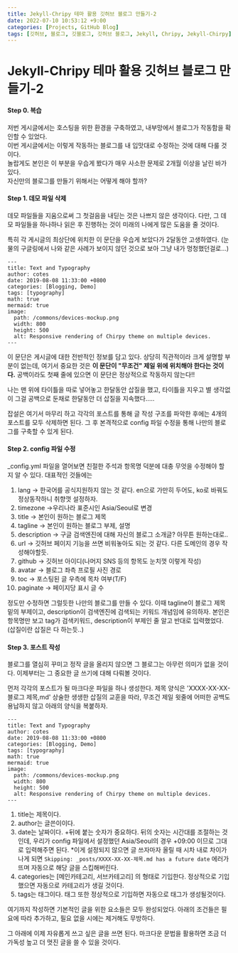 ```yaml
---
title: Jekyll-Chripy 테마 활용 깃허브 블로그 만들기-2
date: 2022-07-10 10:53:12 +9:00
categories: [Projects, GitHub Blog]
tags: [깃허브, 블로그, 깃블로그, 깃허브 블로그, Jekyll, Chripy, Jekyll-Chirpy]
---
```


<h1>Jekyll-Chripy 테마 활용 깃허브 블로그 만들기-2</h1>
<h4>Step 0. 복습</h4>
저번 게시글에서는 호스팅을 위한 환경을 구축하였고, 내부망에서 블로그가 작동함을 확인할 수 있었다. <br>
이번 게시글에서는 이렇게 작동하는 블로그를 내 입맛대로 수정하는 것에 대해 다룰 것이다.<br>
놀랍게도 본인은 이 부분을 우습게 봤다가 매우 사소한 문제로 2개월 이상을 날린 바가 있다. <br>
자신만의 블로그를 만들기 위해서는 어떻게 해야 할까?<br>

<h4>Step 1. 데모 파일 삭제</h4>
데모 파일들을 지움으로써 그 첫걸음을 내딛는 것은 나쁘지 않은 생각이다. 다만, 그 데모 파일들을 하나하나 읽은 후 진행하는 것이 미래의 나에게 많은 도움을 줄 것이다.

특히 각 게시글의 최상단에 위치한 이 문단을 우습게 보았다가 2달동안 고생하였다. (눈물의 구글링에서 나와 같은 사례가 보이지 않던 것으로 보아 그냥 내가 멍청했던걸로...)
```
---
title: Text and Typography
author: cotes
date: 2019-08-08 11:33:00 +0800
categories: [Blogging, Demo]
tags: [typography]
math: true
mermaid: true
image:
  path: /commons/devices-mockup.png
  width: 800
  height: 500
  alt: Responsive rendering of Chirpy theme on multiple devices.
---
```
이 문단은 게시글에 대한 전반적인 정보를 담고 있다. 상당히 직관적이라 크게 설명할 부분이 없는데, 여기서 중요한 것은 **이 문단이 "무조건" 제일 위에 위치해야 한다는 것이다.** 공백이라도 첫째 줄에 있으면 이 문단은 정상적으로 작동하지 않는다!!

나는 맨 위에 타이틀을 따로 넣어놓고 한달동안 삽질을 했고, 타이틀을 지우고 별 생각없이 그걸 공백으로 둔채로 한달동안 더 삽질을 지속했다.....

잡설은 여기서 마무리 하고 각각의 포스트를 통해 글 작성 구조를 파악한 후에는 4개의 포스트를 모두 삭제하면 된다.
그 후 본격적으로 config 파일 수정을 통해 나만의 블로그를 구축할 수 있게 된다.

<h4>Step 2. config 파일 수정</h4>
_config.yml 파일을 열어보면 친절한 주석과 항목명 덕분에 대충 무엇을 수정해야 할 지 알 수 있다.
대표적인 것들에는

 1. lang -> 한국어를 공식지원하지 않는 것 같다. en으로 가만히 두어도, ko로 바꿔도 정상동작하니 취향껏 설정하자.
 2. timezone ->우리나라 표준시인 Asia/Seoul로 변경
 3. title -> 본인이 원하는 블로그 제목
 4. tagline -> 본인이 원하는 블로그 부제, 설명
 5. description -> 구글 검색엔진에 대해 자신의 블로그 소개글? 아무튼 원하는대로..
 6. url -> 깃허브 페이지 기능을 쓰면 비워놓아도 되는 것 같다. 다른 도메인의 경우 작성해야할듯.
 7. github -> 깃허브 아이디(나머지 SNS 등의 항목도 눈치껏 이렇게 작성)
 8. avatar -> 블로그 좌측 프로필 사진 경로
 9. toc -> 포스팅된 글 우측에 목차 여부(T/F)
 10. paginate -> 페이지당 표시 글 수

정도만 수정하면 그럴듯한 나만의 블로그를 만들 수 있다. 이때 tagline이 블로그 제목 밑의 부제이고, description이 검색엔진에 검색되는 키워드 개념임에 유의하자.
본인은 항목명만 보고 tag가 검색키워드, description이 부제인 줄 알고 반대로 입력했었다.(삽질이란 삽질은 다 하는듯..)

<h4>Step 3. 포스트 작성</h4>
블로그를 열심히 꾸미고 정작 글을 올리지 않으면 그 블로그는 아무런 의미가 없을 것이다.
이제부터는 그 중요한 글 쓰기에 대해 다뤄볼 것이다.

먼저 각각의 포스트가 될 마크다운 파일을 하나 생성한다. 제목 양식은 'XXXX-XX-XX-블로그 제목,md'
상술한 생생한 삽질의 교훈을 따라, 무조건 제일 윗줄에 어떠한 공백도 용납하지 않고 아래의 양식을 복붙하자.
```
---
title: Text and Typography
author: cotes
date: 2019-08-08 11:33:00 +0800
categories: [Blogging, Demo]
tags: [typography]
math: true
mermaid: true
image:
  path: /commons/devices-mockup.png
  width: 800
  height: 500
  alt: Responsive rendering of Chirpy theme on multiple devices.
---
```
1.  title는 제목이다.
2.  author는 글쓴이이다.
3.  date는 날짜이다. +뒤에 붙는 숫자가 중요하다. 뒤의 숫자는 시간대를 조절하는 것인데, 우리가 config 파일에서 설정했던 Asia/Seoul의 경우 +09:00 이므로 그대로 입력해주면 된다. *이게 설정되지 않으면 글 쓰자마자 올릴 때 시차 내로 차이가 나게 되면 ```Skipping: _posts/XXXX-XX-XX-제목.md has a future date``` 에러가 뜨며 자동으로 해당 글을 스킵해버린다.
4. categories는 [메인카테고리, 서브카테고리] 의 형태로 기입한다. 정상적으로 기입했으면 자동으로 카테고리가 생길 것이다.
5. tags는 태그이다. 태그 또한 정상적으로 기입하면 자동으로 태그가 생성될것이다.

여기까지 작성하면 기본적인 글을 위한 요소들은 모두 완성되었다. 아래의 조건들은 필요에 따라 추가하고, 필요 없을 시에는 제거해도 무방하다.

그 아래에 이제 자유롭게 쓰고 싶은 글을 쓰면 된다. 마크다운 문법을 활용하면 조금 더 가독성 높고 더 멋진 글을 쓸 수 있을 것이다.